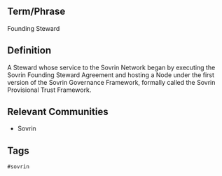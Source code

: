 ## Term/Phrase
Founding Steward

## Definition
A Steward whose service to the Sovrin Network began by executing the Sovrin Founding Steward Agreement and hosting a Node under the first version of the Sovrin Governance Framework, formally called the Sovrin Provisional Trust Framework.

## Relevant Communities
* Sovrin

## Tags
```
#sovrin
```

